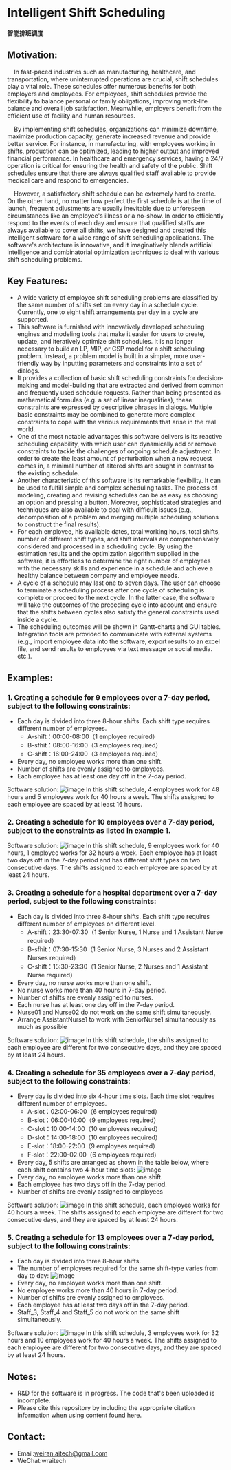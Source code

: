 
# Intelligent Shift Scheduling  
#### 智能排班调度

## Motivation:
&nbsp; &nbsp; In fast-paced industries such as manufacturing, healthcare, and transportation, where uninterrupted operations are crucial, shift schedules play a vital role. These schedules offer numerous benefits for both employers and employees. For employees, shift schedules provide the flexibility to balance personal or family obligations, improving work-life balance and overall job satisfaction. Meanwhile, employers benefit from the efficient use of facility and human resources. 

&nbsp; &nbsp; By implementing shift schedules, organizations can minimize downtime, maximize production capacity, generate increased revenue and provide better service. For instance, in manufacturing, with employees working in shifts, production can be optimized, leading to higher output and improved financial performance. In healthcare and emergency services, having a 24/7 operation is critical for ensuring the health and safety of the public. Shift schedules ensure that there are always qualified staff available to provide medical care and respond to emergencies. 

&nbsp; &nbsp; However, a satisfactory shift schedule can be extremely hard to create. On the other hand, no matter how perfect the first schedule is at the time of launch, frequent adjustments are usually inevitable due to unforeseen circumstances like an employee's illness or a no-show. In order to efficiently respond to the events of each day and ensure that qualified staffs are always available to cover all shifts, we have designed and created this intelligent software for a wide range of shift scheduling applications. The software's architecture is innovative, and it imaginatively blends artificial intelligence and combinatorial optimization techniques to deal with various shift scheduling problems.

## Key Features:
- A wide variety of employee shift scheduling problems are classified by the same number of shifts set on every day in a schedule cycle. Currently, one to eight shift arrangements per day in a cycle are supported.
- This software is furnished with innovatively developed scheduling engines and modeling tools that make it easier for users to create, update, and iteratively optimize shift schedules. It is no longer necessary to build an LP, MIP, or CSP model for a shift scheduling problem. Instead, a problem model is built in a simpler, more user-friendly way by inputting parameters and constraints into a set of dialogs.
- It provides a collection of basic shift scheduling constraints for decision-making and model-building that are extracted and derived from common and frequently used schedule requests. Rather than being presented as mathematical formulas (e.g. a set of linear inequalities), these constraints are expressed by descriptive phrases in dialogs. Multiple basic constraints may be combined to generate more complex constraints to cope with the various requirements that arise in the real world.
- One of the most notable advantages this software delivers is its reactive scheduling capability, with which user can dynamically add or remove constraints to tackle the challenges of ongoing schedule adjustment. In order to create the least amount of perturbation when a new request comes in, a minimal number of altered shifts are sought in contrast to the existing schedule.
- Another characteristic of this software is its remarkable flexibility. It can be used to fulfill simple and complex scheduling tasks. The process of modeling, creating and revising schedules can be as easy as choosing an option and pressing a button. Moreover, sophisticated strategies and techniques are also available to deal with difficult issues (e.g., decomposition of a problem and merging multiple scheduling solutions to construct the final results).
- For each employee, his available dates, total working hours, total shifts, number of different shift types, and shift intervals are comprehensively considered and processed in a scheduling cycle. By using the estimation results and the optimization algorithm supplied in the software, it is effortless to determine the right number of employees with the necessary skills and experience in a schedule and achieve a healthy balance between company and employee needs.
- A cycle of a schedule may last one to seven days. The user can choose to terminate a scheduling process after one cycle of scheduling is complete or proceed to the next cycle. In the latter case, the software will take the outcomes of the preceding cycle into account and ensure that the shifts between cycles also satisfy the general constraints used inside a cycle.
- The scheduling outcomes will be shown in Gantt-charts and GUI tables. Integration tools are provided to communicate with external systems (e.g., import employee data into the software, export results to an excel file, and send results to employees via text message or social media. etc.).

## Examples:
### 1. Creating a schedule for 9 employees over a 7-day period, subject to the following constraints:
   - Each day is divided into three 8-hour shifts. Each shift type requires different number of employees.
     - A-shift：00:00-08:00（1 employee required）
     - B-sfhit：08:00-16:00（3 employees required）
     - C-shift：16:00-24:00（3 employees required）
   - Every day, no employee works more than one shift.
   - Number of shifts are evenly assigned to employees.
   - Each employee has at least one day off in the 7-day period.

Software solution:
![image](https://user-images.githubusercontent.com/84350533/195989630-e41d4abd-19a0-4b4e-9808-cd04854909ce.png)
In this shift schedule, 4 employees work for 48 hours and 5 employees work for 40 hours a week. The shifts assigned to each employee are spaced by at least 16 hours.

### 2. Creating a schedule for 10 employees over a 7-day period, subject to the constraints as listed in example 1.

Software solution:
![image](https://user-images.githubusercontent.com/84350533/194903255-47e8b605-31fc-4276-b548-bc78046de343.png)
In this shift schedule, 9 employees work for 40 hours, 1 employee works for 32 hours a week. Each employee has at least two days off in the 7-day period and has different shift types on two consecutive days. The shifts assigned to each employee are spaced by at least 24 hours.

### 3. Creating a schedule for a hospital department over a 7-day period, subject to the following constraints:
- Each day is divided into three 8-hour shifts. Each shift type requires different number of employees on different level.
     - A-shift：23:30-07:30（1 Senior Nurse, 1 Nurse and 1 Assistant Nurse required）
     - B-sfhit：07:30-15:30（1 Senior Nurse, 3 Nurses and 2 Assistant Nurses required）
     - C-shift：15:30-23:30（1 Senior Nurse, 2 Nurses and 1 Assistant Nurse required）
- Every day, no nurse works more than one shift.
- No nurse works more than 40 hours in 7-day period.
- Number of shifts are evenly assigned to nurses.
- Each nurse has at least one day off in the 7-day period.
- Nurse01 and Nurse02 do not work on the same shift simultaneously.
- Arrange AssistantNurse1 to work with SeniorNurse1 simultaneously as much as possible

Software solution:
![image](https://user-images.githubusercontent.com/84350533/215545886-3eb0e683-f04e-432d-93f5-15e03530c239.png)
In this shift schedule, the shifts assigned to each employee are different for two consecutive days, and they are spaced by at least 24 hours.

### 4. Creating a schedule for 35 employees over a 7-day period, subject to the following constraints:
   - Every day is divided into six 4-hour time slots. Each time slot requires different number of employees. 
     - A-slot：02:00-06:00（6 employees required）
     - B-slot：06:00-10:00（9 employees required）
     - C-slot：10:00-14:00（10 employees required）
     - D-slot：14:00-18:00（10 employees required）
     - E-slot：18:00-22:00（9 employees required）
     - F-slot：22:00-02:00（6 employees required)
   - Every day, 5 shifts are arranged as shown in the table below, where each shift contains two 4-hour time slots:
  ![image](https://user-images.githubusercontent.com/84350533/183245697-5dc5c5ad-f774-49d1-93ca-512be6bbd809.png)
   - Every day, no employee works more than one shift.
   - Each employee has two days off in the 7-day period. 
   - Number of shifts are evenly assigned to employees

Software solution:
![image](https://user-images.githubusercontent.com/84350533/219944533-d0661a77-8b62-42c3-a45a-3077948fc8e4.png)
In this shift schedule, each employee works for 40 hours a week. The shifts assigned to each employee are different for two consecutive days, and they are spaced by at least 24 hours.

### 5. Creating a schedule for 13 employees over a 7-day period, subject to the following constraints:
- Each day is divided into three 8-hour shifts. 
- The number of employees required for the same shift-type varies from day to day:
![image](https://user-images.githubusercontent.com/84350533/235300811-42e70387-57a3-43e5-be03-f13394ea49ef.png)
- Every day, no employee works more than one shift.
- No employee works more than 40 hours in 7-day period.
- Number of shifts are evenly assigned to employees.
- Each employee has at least two days off in the 7-day period.
- Staff_3, Staff_4 and Staff_5 do not work on the same shift simultaneously.

Software solution:
![image](https://user-images.githubusercontent.com/84350533/222693703-fb018451-c445-4248-8870-ce92dafbb378.png)
In this shift schedule, 3 employees work for 32 hours and 10 employees work for 40 hours a week. The shifts assigned to each employee are different for two consecutive days, and they are spaced by at least 24 hours.

## Notes:
- R&D for the software is in progress. The code that's been uploaded is incomplete.
- Please cite this repository by including the appropriate citation information when using content found here.
## Contact:
- Email:weiran.aitech@gmail.com
- WeChat:wraitech

